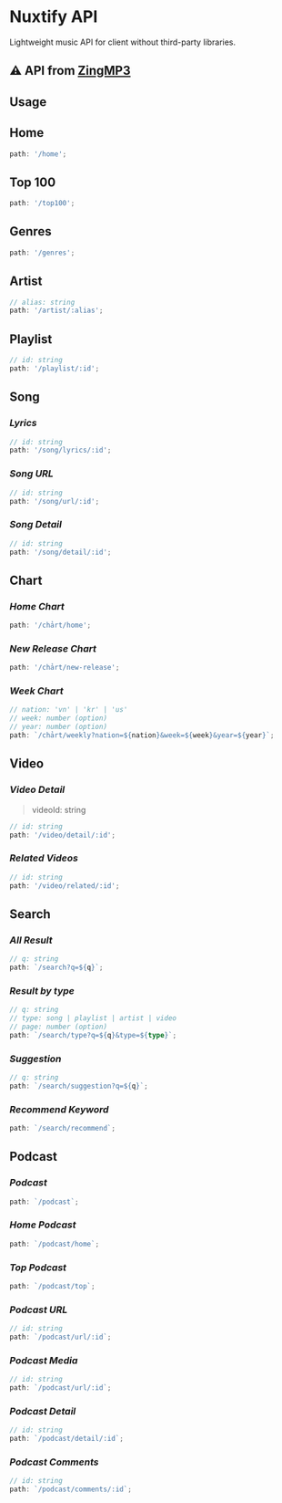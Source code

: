 # Nuxtify API

Lightweight music API for client without third-party libraries.

## ⚠️ API from [ZingMP3](https://zingmp3.vn)

## Usage

## **Home**

```ts
path: '/home';
```

## **Top 100**

```ts
path: '/top100';
```

## **Genres**

```ts
path: '/genres';
```

## **Artist**

```ts
// alias: string
path: '/artist/:alias';
```

## **Playlist**

```ts
// id: string
path: '/playlist/:id';
```

## **Song**

### _Lyrics_

```ts
// id: string
path: '/song/lyrics/:id';
```

### _Song URL_

```ts
// id: string
path: '/song/url/:id';
```

### _Song Detail_

```ts
// id: string
path: '/song/detail/:id';
```

## **Chart**

### _Home Chart_

```ts
path: '/chảrt/home';
```

### _New Release Chart_

```ts
path: '/chảrt/new-release';
```

### _Week Chart_

```ts
// nation: 'vn' | 'kr' | 'us'
// week: number (option)
// year: number (option)
path: `/chảrt/weekly?nation=${nation}&week=${week}&year=${year}`;
```

## **Video**

### _Video Detail_

> videoId: string

```ts
// id: string
path: '/video/detail/:id';
```

### _Related Videos_

```ts
// id: string
path: '/video/related/:id';
```

## **Search**

### _All Result_

```ts
// q: string
path: `/search?q=${q}`;
```

### _Result by type_

```ts
// q: string
// type: song | playlist | artist | video
// page: number (option)
path: `/search/type?q=${q}&type=${type}`;
```

### _Suggestion_

```ts
// q: string
path: `/search/suggestion?q=${q}`;
```

### _Recommend Keyword_

```ts
path: `/search/recommend`;
```

## **Podcast**

### _Podcast_

```ts
path: `/podcast`;
```

### _Home Podcast_

```ts
path: `/podcast/home`;
```

### _Top Podcast_

```ts
path: `/podcast/top`;
```

### _Podcast URL_

```ts
// id: string
path: `/podcast/url/:id`;
```

### _Podcast Media_

```ts
// id: string
path: `/podcast/url/:id`;
```

### _Podcast Detail_

```ts
// id: string
path: `/podcast/detail/:id`;
```

### _Podcast Comments_

```ts
// id: string
path: `/podcast/comments/:id`;
```

